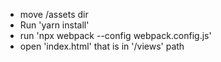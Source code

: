 - move /assets dir
- Run 'yarn install'
- run 'npx webpack --config webpack.config.js'
- open 'index.html' that is in '/views' path

